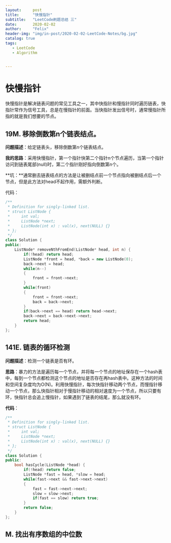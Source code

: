 ```yaml
---
layout:     post
title:      "快慢指针"
subtitle:   "LeetCode刷题总结 三"
date:       2020-02-02
author:     "Felix"
header-img: "img/in-post/2020-02-02-LeetCode-Notes/bg.jpg"
catalog: true
tags:
   - LeetCode
   - Algorithm


---
```


# 快慢指针

快慢指针是解决链表问题的常见工具之一，其中快指针和慢指针同时遍历链表，快指针常作为信号工具，总是在慢指针的前面。当快指针发出信号时，通常慢指针所指的就是我们想要的节点。

## 19M. 移除倒数第n个链表结点。

**问题描述**：给定链表头，移除倒数第n个链表结点。

**我的思路**：采用快慢指针，第一个指针快第二个指针n个节点遍历，当第一个指针访问到链表尾部(null)时，第二个指针刚好指向倒数第n个。

**坑：**通常删去链表结点的方法是让被删结点前一个节点指向被删结点后一个节点，但是此方法对head不起作用，需额外判断。

代码：

~~~C++
/**
 * Definition for singly-linked list.
 * struct ListNode {
 *     int val;
 *     ListNode *next;
 *     ListNode(int x) : val(x), next(NULL) {}
 * };
 */
class Solution {
public:
    ListNode* removeNthFromEnd(ListNode* head, int n) {
        if(!head) return head;
        ListNode *front = head, *back = new ListNode(0);
        back->next = head;
        while(n--)
        {
            front = front->next;
        }
        while(front)
        {
            front = front->next;
            back = back->next;
        }
        if(back->next == head) return head->next;
        back->next = back->next->next;
        return head;
    }
};
~~~



## 141E. 链表的循环检测

**问题描述**：检测一个链表是否有环。

**思路**：暴力的方法是遍历每一个节点，并将每一个节点的地址保存在一个hash表中，每到一个节点都检测这个节点的地址是否存在再hash表中。这种方法的时间和空间复杂度均为O(N)。利用快慢指针，每次快指针移动两个节点，而慢指针移动一个节点，那么快指针相对于慢指针移动的相对速度为一个节点，所以只要有环，快指针总会追上慢指针，如果遇到了链表的结尾，那么就没有环。

**代码**：

~~~C++
/**
 * Definition for singly-linked list.
 * struct ListNode {
 *     int val;
 *     ListNode *next;
 *     ListNode(int x) : val(x), next(NULL) {}
 * };
 */
class Solution {
public:
    bool hasCycle(ListNode *head) {
        if(!head) return false;
        ListNode *fast = head, *slow = head;
        while(fast->next && fast->next->next) 
        {
            fast = fast->next->next;
            slow = slow->next;
            if(fast == slow) return true;
        }
        return false;
    }
};
~~~



## M. 找出有序数组的中位数

